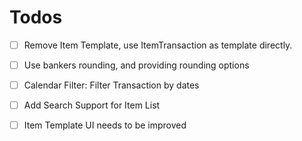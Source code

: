 #  Todos

- [ ] Remove Item Template, use ItemTransaction as template directly. 
- [ ] Use bankers rounding, and providing rounding options
- [ ] Calendar Filter: Filter Transaction by dates
- [ ] Add Search Support for Item List
- [ ] Item Template UI needs to be improved

